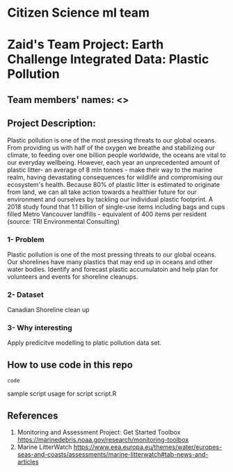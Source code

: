 # Citizen Science ml team
# Zaid's Team Project: Earth Challenge Integrated Data: Plastic Pollution

## Team members' names: <>

## Project Description: 

Plastic pollution is one of the most pressing threats to our global oceans. From providing us with half of the oxygen we breathe and stabilizing our climate, to feeding over one billion people worldwide, the oceans are vital to our everyday wellbeing.  However, each year an unprecedented amount of plastic litter- an average of 8 mln tonnes - make their way to the marine realm, having devastating consequences for wildlife and compromising our ecosystem's health. Because 80% of plastic litter is estimated to originate from land, we can all take action towards a healthier future for our environment and ourselves by tackling our individual plastic footprint. A 2018 study found that 1.1 billion of single-use items including bags and cups filled Metro Vancouver landfills - equivalent of 400 items per resident (source: TRI Environmental Consulting)

### 1- Problem    
Plastic pollution is one of the most pressing threats to our global oceans. Our shorelines have many plastics that may end up in oceans and other water bodies. 
Identify and forecast plastic accumulatoin and help plan for volunteers and events for shoreline cleanups.     
      
### 2- Dataset     
Canadian Shoreline clean up    
    
### 3- Why interesting     
Apply predicitve modelling to platic pollution data set.      
   
## How to use code in this repo

    code

sample script usage for script script.R

## References

1. Monitoring and Assessment Project: Get Started Toolbox  https://marinedebris.noaa.gov/research/monitoring-toolbox
2. Marine LitterWatch   https://www.eea.europa.eu/themes/water/europes-seas-and-coasts/assessments/marine-litterwatch#tab-news-and-articles


